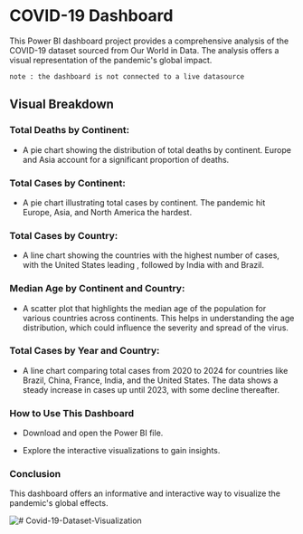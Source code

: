 # COVID-19 Dashboard

This Power BI dashboard project provides a comprehensive analysis of the COVID-19 dataset sourced from Our World in Data. The analysis offers a visual representation of the pandemic's global impact.

```note : the dashboard is not connected to a live datasource```

## Visual Breakdown
### Total Deaths by Continent:
- A pie chart showing the distribution of total deaths by continent. Europe and Asia account for a significant proportion of deaths.

### Total Cases by Continent:

- A pie chart illustrating total cases by continent. The pandemic hit Europe, Asia, and North America the hardest.

### Total Cases by Country:

- A line chart showing the countries with the highest number of cases, with the United States leading , followed by India with  and Brazil.

### Median Age by Continent and Country:

- A scatter plot that highlights the median age of the population for various countries across continents. This helps in understanding the age distribution, which could influence the severity and spread of the virus.

### Total Cases by Year and Country:

- A line chart comparing total cases from 2020 to 2024 for countries like Brazil, China, France, India, and the United States. The data shows a steady increase in cases up until 2023, with some decline thereafter.

### How to Use This Dashboard
- Download and open the Power BI file.

- Explore the interactive visualizations to gain insights.

### Conclusion
This dashboard offers an informative and interactive way to visualize the pandemic's global effects.

![# Covid-19-Dataset-Visualization](https://github.com/Sumaila-dev/Covid-19-Dataset-Visualization/blob/480f314ce2f8523d122dfeef4765af03df7dc12e/covid.png)

